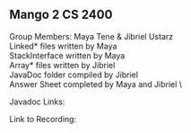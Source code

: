 Mango 2 CS 2400
---------------
Group Members: Maya Tene & Jibriel Ustarz \
Linked* files written by Maya \
StackInterface written by Maya \
Array* files written by Jibriel \
JavaDoc folder compiled by Jibriel \
Answer Sheet completed by Maya and Jibriel \

Javadoc Links:


Link to Recording:


